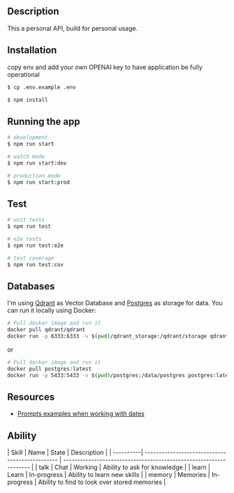 
## Description

This a personal API, build for personal usage.

## Installation
copy env and add your own OPENAI key to have application be fully operational
```bash
$ cp .env.example .env

$ npm install
```

## Running the app

```bash
# development
$ npm run start

# watch mode
$ npm run start:dev

# production mode
$ npm run start:prod
```

## Test

```bash
# unit tests
$ npm run test

# e2e tests
$ npm run test:e2e

# test coverage
$ npm run test:cov
```

##  Databases

I'm using [Qdrant](https://qdrant.tech/documentation/quick-start/) as Vector Database and [Postgres](https://www.postgresql.org/docs/) as storage for data. You can run it
locally using Docker:

```bash
# Pull docker image and run it
docker pull qdrant/qdrant
docker run -p 6333:6333 -v $(pwd)/qdrant_storage:/qdrant/storage qdrant/qdrant
```
or 

```bash 
# Pull docker image and run it
docker pull postgres:latest
docker run -p 5433:5433 -v $(pwd)/postgres:/data/postgres postgres:latest
```

## Resources

- [Prompts examples when working with dates](https://github.com/dair-ai/Prompt-Engineering-Guide/blob/main/guides/prompts-applications.md)

## Ability

| Skill     | Name                | State                     | Description                                                        |
| ----------| ----------------------------------------------- | ------------------------------------------------------------------ |
| talk      | Chat                | Working                   | Ability to ask for knowledge                                       |
| learn     | Learn               | In-progress               | Ability to learn new skills                                        |
| memory    | Memories            | In-progress               | Ability to find to look over stored memories                       |

